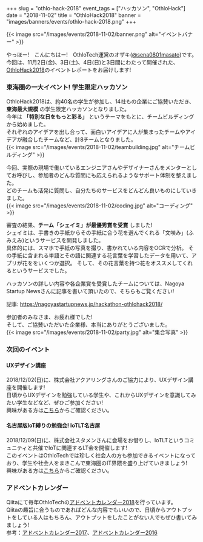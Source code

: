 +++
slug = "othlo-hack-2018"
event_tags = ["ハッカソン", "OthloHack"]
date = "2018-11-02"
title = "OthloHack2018"
banner = "images/banners/events/othlo-hack-2018.png"
+++

{{< image src="/images/events/2018-11-02/banner.png" alt="イベントバナー" >}}


やっほー!　こんにちはー!　OthloTech運営のオザキ([@sena0801masato](https://twitter.com/sena0801masato))です。<br>
今回は、11月2日(金)、3日(土)、4日(日)と3日間にわたって開催された、[OthloHack2018](https://othlotech.connpass.com/event/99072/)のイベントレポートをお届けします!

### 東海圏の一大イベント! 学生限定ハッカソン
OthloHack2018は、約40名の学生が参加し、14社もの企業にご協賛いただき、**東海最大規模** の学生限定ハッカソンとなりました。<br>
今年は **「特別な日をもっと彩る」** というテーマをもとに、チームビルディングから始めました。<br>
それぞれのアイデアを出し合って、面白いアイデアに人が集まったチームやアイデアが融合したチームなど、計8チームとなりました。<br>
{{< image src="/images/events/2018-11-02/teambuilding.jpg" alt="チームビルディング" >}}

今回、実際の現場で働いているエンジニアさんやデザイナーさんをメンターとしてお呼びし、参加者のどんな質問にも応えられるようなサポート体制を整えました。<br>
どのチームも活発に質問し、自分たちのサービスをどんどん良いものにしていきました。<br>
{{< image src="/images/events/2018-11-02/coding.jpg" alt="コーディング" >}}


審査の結果、**チーム「シェイミ」が最優秀賞を受賞** しました!<br>
シェイミは、手書きの手紙からその手紙に合う花を選んでくれる「文咲み」(ふみえみ)というサービスを開発しました。<br>
具体的には、スマホで手紙の写真を撮り、書かれている内容をOCRで分析。
その手紙に含まれる単語とその語に関連する花言葉を学習したデータを用いて、アプリが花ををいくつか選択。
そして、その花言葉を持つ花をオススメしてくれるというサービスでした。

ハッカソンの詳しい内容や各企業賞を受賞したチームについては、Nagoya Startup Newsさんに記事を書いて頂いたので、そちらもご覧ください!

記事: <a href="https://nagoyastartupnews.jp/hackathon-othlohack2018/">https://nagoyastartupnews.jp/hackathon-othlohack2018/</a>

参加者のみなさま、お疲れ様でした!<br>
そして、ご協賛いただいた企業様、本当にありがとうございました。<br>
{{< image src="/images/events/2018-11-02/party.jpg" alt="集合写真" >}}


### 次回のイベント
#### UXデザイン講座
2018/12/02(日)に、株式会社アクアリングさんのご協力により、UXデザイン講座を開催します!<br>
日頃からUXデザインを勉強している学生や、これからUXデザインを意識してみたい学生などなど、ぜひご参加ください!<br>
興味がある方は[こちら](https://othlotech.connpass.com/event/109132/)からご確認ください。

#### 名古屋版IoT縛りの勉強会! IoTLT名古屋
2018/12/09(日)に、株式会社スタメンさんに会場をお借りし、IoTLTというコミュニティと共催でIoTに関連するLT会を開催します!<br>
このイベントはOthloTechでは珍しく社会人の方も参加できるイベントになっており、学生や社会人をまきこんで東海圏のIT界隈を盛り上げていきましょう!<br>
興味がある方は[こちら](https://othlotech.connpass.com/event/107705/)からご確認ください。

### アドベントカレンダー
Qiitaにて毎年OthloTechの[アドベントカレンダー2018](https://qiita.com/advent-calendar/2018/othlotech)を行っています。<br>
Qiitaの趣旨に合うものであればどんな内容でもいいので、日頃からアウトプットをしている人はもちろん、アウトプットをしたことがない人でもぜひ書いてみましょう!<br>
参考：[アドベントカレンダー2017](https://qiita.com/advent-calendar/2017/othlotech)、[アドベントカレンダー2016](https://qiita.com/advent-calendar/2016/othlotech)
